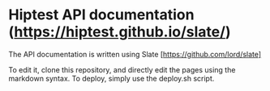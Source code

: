 # Hiptest API documentation (https://hiptest.github.io/slate/)


The API documentation is written using Slate [https://github.com/lord/slate]

To edit it, clone this repository, and directly edit the pages using the markdown syntax.
To deploy, simply use the deploy.sh script.



